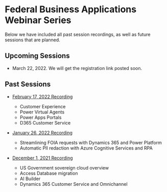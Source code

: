 # Federal Business Applications Webinar Series
Below we have included all past session recordings, as well as future sessions that are planned.  

## Upcoming Sessions
* March 22, 2022.  We will get the registration link posted soon.
 
 ## Past Sessions
* [February 17, 2022 Recording](https://youtu.be/OENTM5aiEU0)
 	* Customer Experience
 	* Power Virtual Agents
 	* Power Apps Portals
 	* D365 Customer Service
 
* [January 26, 2022 Recording](https://youtu.be/TqYwKbiEC54)
 	* Streamlining FOIA requests with Dynamics 365 and Power Platform 
 	* Automatic PII redaction with Azure Cognitive Services and RPA

* [December 1, 2021 Recording](https://youtu.be/hHyyfl8TiA8)
	* US Government sovereign cloud overview 
	* Access Database migration 
	* AI Builder
	* Dynamics 365 Customer Service and Omnichannel
